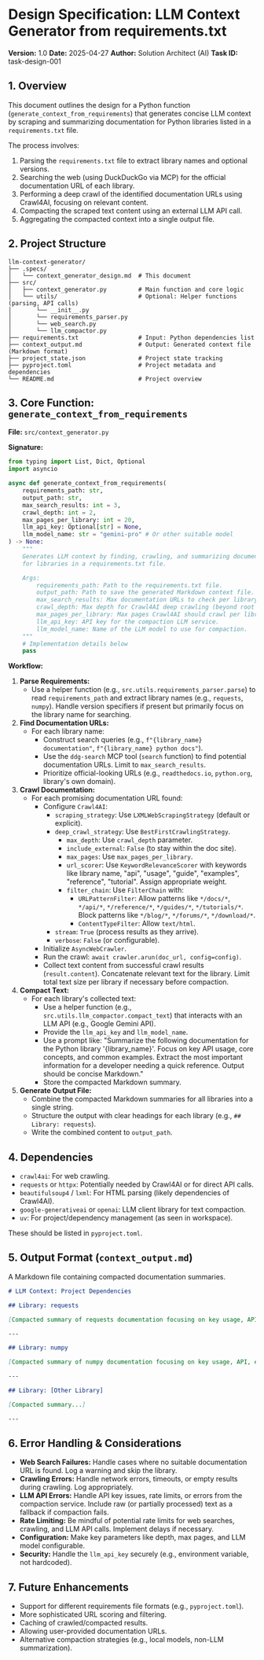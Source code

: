 # Design Specification: LLM Context Generator from requirements.txt

**Version:** 1.0
**Date:** 2025-04-27
**Author:** Solution Architect (AI)
**Task ID:** task-design-001

## 1. Overview

This document outlines the design for a Python function (`generate_context_from_requirements`) that generates concise LLM context by scraping and summarizing documentation for Python libraries listed in a `requirements.txt` file.

The process involves:
1.  Parsing the `requirements.txt` file to extract library names and optional versions.
2.  Searching the web (using DuckDuckGo via MCP) for the official documentation URL of each library.
3.  Performing a deep crawl of the identified documentation URLs using Crawl4AI, focusing on relevant content.
4.  Compacting the scraped text content using an external LLM API call.
5.  Aggregating the compacted context into a single output file.

## 2. Project Structure

```
llm-context-generator/
├── .specs/
│   └── context_generator_design.md  # This document
├── src/
│   ├── context_generator.py         # Main function and core logic
│   └── utils/                       # Optional: Helper functions (parsing, API calls)
│       └── __init__.py
│       └── requirements_parser.py
│       └── web_search.py
│       └── llm_compactor.py
├── requirements.txt                 # Input: Python dependencies list
├── context_output.md                # Output: Generated context file (Markdown format)
├── project_state.json               # Project state tracking
├── pyproject.toml                   # Project metadata and dependencies
└── README.md                        # Project overview
```

## 3. Core Function: `generate_context_from_requirements`

**File:** `src/context_generator.py`

**Signature:**

```python
from typing import List, Dict, Optional
import asyncio

async def generate_context_from_requirements(
    requirements_path: str,
    output_path: str,
    max_search_results: int = 3,
    crawl_depth: int = 2,
    max_pages_per_library: int = 20,
    llm_api_key: Optional[str] = None,
    llm_model_name: str = "gemini-pro" # Or other suitable model
) -> None:
    """
    Generates LLM context by finding, crawling, and summarizing documentation
    for libraries in a requirements.txt file.

    Args:
        requirements_path: Path to the requirements.txt file.
        output_path: Path to save the generated Markdown context file.
        max_search_results: Max documentation URLs to check per library.
        crawl_depth: Max depth for Crawl4AI deep crawling (beyond root URL).
        max_pages_per_library: Max pages Crawl4AI should crawl per library doc site.
        llm_api_key: API key for the compaction LLM service.
        llm_model_name: Name of the LLM model to use for compaction.
    """
    # Implementation details below
    pass
```

**Workflow:**

1.  **Parse Requirements:**
    *   Use a helper function (e.g., `src.utils.requirements_parser.parse`) to read `requirements_path` and extract library names (e.g., `requests`, `numpy`). Handle version specifiers if present but primarily focus on the library name for searching.
2.  **Find Documentation URLs:**
    *   For each library name:
        *   Construct search queries (e.g., `f"{library_name} documentation"`, `f"{library_name} python docs"`).
        *   Use the `ddg-search` MCP tool (`search` function) to find potential documentation URLs. Limit to `max_search_results`.
        *   Prioritize official-looking URLs (e.g., `readthedocs.io`, `python.org`, library's own domain).
3.  **Crawl Documentation:**
    *   For each promising documentation URL found:
        *   Configure `Crawl4AI`:
            *   `scraping_strategy`: Use `LXMLWebScrapingStrategy` (default or explicit).
            *   `deep_crawl_strategy`: Use `BestFirstCrawlingStrategy`.
                *   `max_depth`: Use `crawl_depth` parameter.
                *   `include_external`: `False` (to stay within the doc site).
                *   `max_pages`: Use `max_pages_per_library`.
                *   `url_scorer`: Use `KeywordRelevanceScorer` with keywords like library name, "api", "usage", "guide", "examples", "reference", "tutorial". Assign appropriate weight.
                *   `filter_chain`: Use `FilterChain` with:
                    *   `URLPatternFilter`: Allow patterns like `*/docs/*`, `*/api/*`, `*/reference/*`, `*/guides/*`, `*/tutorials/*`. Block patterns like `*/blog/*`, `*/forums/*`, `*/download/*`.
                    *   `ContentTypeFilter`: Allow `text/html`.
            *   `stream`: `True` (process results as they arrive).
            *   `verbose`: `False` (or configurable).
        *   Initialize `AsyncWebCrawler`.
        *   Run the crawl: `await crawler.arun(doc_url, config=config)`.
        *   Collect text content from successful crawl results (`result.content`). Concatenate relevant text for the library. Limit total text size per library if necessary before compaction.
4.  **Compact Text:**
    *   For each library's collected text:
        *   Use a helper function (e.g., `src.utils.llm_compactor.compact_text`) that interacts with an LLM API (e.g., Google Gemini API).
        *   Provide the `llm_api_key` and `llm_model_name`.
        *   Use a prompt like: "Summarize the following documentation for the Python library '{library_name}'. Focus on key API usage, core concepts, and common examples. Extract the most important information for a developer needing a quick reference. Output should be concise Markdown."
        *   Store the compacted Markdown summary.
5.  **Generate Output File:**
    *   Combine the compacted Markdown summaries for all libraries into a single string.
    *   Structure the output with clear headings for each library (e.g., `## Library: requests`).
    *   Write the combined content to `output_path`.

## 4. Dependencies

*   `crawl4ai`: For web crawling.
*   `requests` or `httpx`: Potentially needed by Crawl4AI or for direct API calls.
*   `beautifulsoup4` / `lxml`: For HTML parsing (likely dependencies of Crawl4AI).
*   `google-generativeai` or `openai`: LLM client library for text compaction.
*   `uv`: For project/dependency management (as seen in workspace).

These should be listed in `pyproject.toml`.

## 5. Output Format (`context_output.md`)

A Markdown file containing compacted documentation summaries.

```markdown
# LLM Context: Project Dependencies

## Library: requests

[Compacted summary of requests documentation focusing on key usage, API, examples]

---

## Library: numpy

[Compacted summary of numpy documentation focusing on key usage, API, examples]

---

## Library: [Other Library]

[Compacted summary...]

---
```

## 6. Error Handling & Considerations

*   **Web Search Failures:** Handle cases where no suitable documentation URL is found. Log a warning and skip the library.
*   **Crawling Errors:** Handle network errors, timeouts, or empty results during crawling. Log appropriately.
*   **LLM API Errors:** Handle API key issues, rate limits, or errors from the compaction service. Include raw (or partially processed) text as a fallback if compaction fails.
*   **Rate Limiting:** Be mindful of potential rate limits for web searches, crawling, and LLM API calls. Implement delays if necessary.
*   **Configuration:** Make key parameters like depth, max pages, and LLM model configurable.
*   **Security:** Handle the `llm_api_key` securely (e.g., environment variable, not hardcoded).

## 7. Future Enhancements

*   Support for different requirements file formats (e.g., `pyproject.toml`).
*   More sophisticated URL scoring and filtering.
*   Caching of crawled/compacted results.
*   Allowing user-provided documentation URLs.
*   Alternative compaction strategies (e.g., local models, non-LLM summarization).